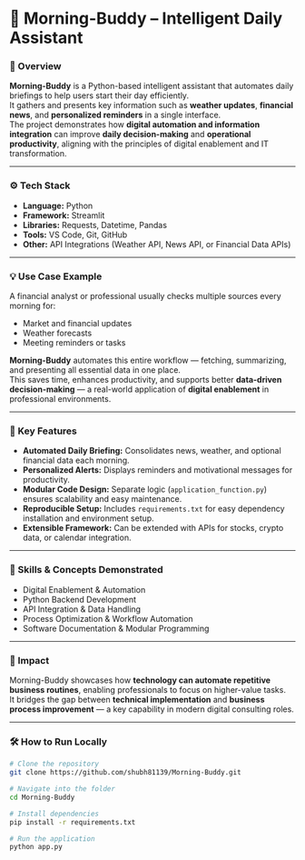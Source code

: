# 🌅 Morning-Buddy – Intelligent Daily Assistant

### 📘 Overview
**Morning-Buddy** is a Python-based intelligent assistant that automates daily briefings to help users start their day efficiently.  
It gathers and presents key information such as **weather updates**, **financial news**, and **personalized reminders** in a single interface.  
The project demonstrates how **digital automation and information integration** can improve **daily decision-making** and **operational productivity**, aligning with the principles of digital enablement and IT transformation.

---

### ⚙️ Tech Stack
- **Language:** Python  
- **Framework:** Streamlit 
- **Libraries:** Requests, Datetime, Pandas 
- **Tools:** VS Code, Git, GitHub  
- **Other:** API Integrations (Weather API, News API, or Financial Data APIs)

---

### 💡 Use Case Example
A financial analyst or professional usually checks multiple sources every morning for:
- Market and financial updates  
- Weather forecasts  
- Meeting reminders or tasks  

**Morning-Buddy** automates this entire workflow — fetching, summarizing, and presenting all essential data in one place.  
This saves time, enhances productivity, and supports better **data-driven decision-making** — a real-world application of **digital enablement** in professional environments.

---

### 🚀 Key Features
- **Automated Daily Briefing:** Consolidates news, weather, and optional financial data each morning.  
- **Personalized Alerts:** Displays reminders and motivational messages for productivity.  
- **Modular Code Design:** Separate logic (`application_function.py`) ensures scalability and easy maintenance.  
- **Reproducible Setup:** Includes `requirements.txt` for easy dependency installation and environment setup.  
- **Extensible Framework:** Can be extended with APIs for stocks, crypto data, or calendar integration.

---

### 🧠 Skills & Concepts Demonstrated
- Digital Enablement & Automation  
- Python Backend Development  
- API Integration & Data Handling  
- Process Optimization & Workflow Automation  
- Software Documentation & Modular Programming  

---

### 🧮 Impact
Morning-Buddy showcases how **technology can automate repetitive business routines**, enabling professionals to focus on higher-value tasks.  
It bridges the gap between **technical implementation** and **business process improvement** — a key capability in modern digital consulting roles.

---

### 🛠️ How to Run Locally
```bash
# Clone the repository
git clone https://github.com/shubh81139/Morning-Buddy.git

# Navigate into the folder
cd Morning-Buddy

# Install dependencies
pip install -r requirements.txt

# Run the application
python app.py
